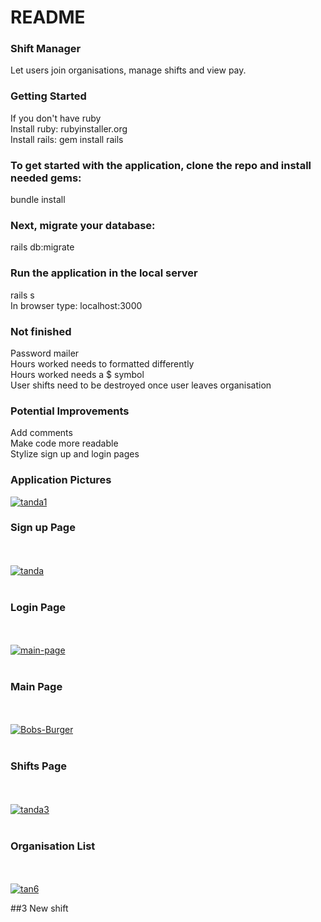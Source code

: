 # README

### Shift Manager
Let users join organisations, manage shifts and view pay.

### Getting Started
If you don't have ruby <br>
Install ruby: rubyinstaller.org <br>
Install rails: gem install rails <br>

### To get started with the application, clone the repo and install needed gems: <br>
bundle install <br>

### Next, migrate your database: <br>
rails db:migrate <br>

### Run the application in the local server <br>
rails s <br>
In browser type: localhost:3000

### Not finished
Password mailer <br>
Hours worked needs to formatted differently <br>
Hours worked needs a $ symbol <br>
User shifts need to be destroyed once user leaves organisation <br>

### Potential Improvements
Add comments <br>
Make code more readable <br>
Stylize sign up and login pages<br>

### Application Pictures
<a href="https://imgbb.com/"><img src="https://i.ibb.co/1GMSwgC/tanda1.png" alt="tanda1" border="0"></a>
<br>
### Sign up Page
<br>
<br>
<a href="https://imgbb.com/"><img src="https://i.ibb.co/26pn7BH/tanda.png" alt="tanda" border="0"></a>
<br>
<br>

### Login Page

<br>
<br>
<a href="https://ibb.co/59G1SK6"><img src="https://i.ibb.co/BPcfQnt/main-page.png" alt="main-page" border="0"></a>
<br>
<br>

### Main Page

<br>
<br>
<a href="https://ibb.co/f97mtYQ"><img src="https://i.ibb.co/xYQVGS3/Bobs-Burger.png" alt="Bobs-Burger" border="0"></a>
<br>
<br>

### Shifts Page

<br>
<br>
<a href="https://ibb.co/s5FwkZt"><img src="https://i.ibb.co/n3DcZFR/tanda3.png" alt="tanda3" border="0"></a>
<br>
<br>

### Organisation List

<br>
<br>
<a href="https://ibb.co/TtwXW5B"><img src="https://i.ibb.co/GRdwHjv/tan6.png" alt="tan6" border="0"></a>
<br>

##3 New shift

<br>

